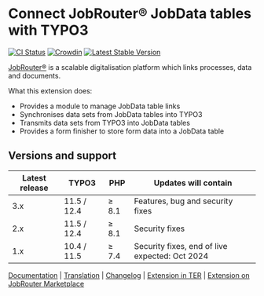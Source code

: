 # Connect JobRouter® JobData tables with TYPO3

[![CI Status](https://github.com/jobrouter/typo3-data/workflows/CI/badge.svg?branch=main)](https://github.com/jobrouter/typo3-data/actions?query=workflow%3ACI)
[![Crowdin](https://badges.crowdin.net/typo3-extension-jobrouterdata/localized.svg)](https://crowdin.com/project/typo3-extension-jobrouterdata)
[![Latest Stable Version](https://img.shields.io/packagist/v/jobrouter/typo3-data.svg?label=stable)](https://packagist.org/packages/jobrouter/typo3-data)

[JobRouter®](https://www.jobrouter.com/) is a scalable digitalisation
platform which links processes, data and documents.

What this extension does:
  * Provides a module to manage JobData table links
  * Synchronises data sets from JobData tables into TYPO3
  * Transmits data sets from TYPO3 into JobData tables
  * Provides a form finisher to store form data into a JobData table

## Versions and support

| Latest release | TYPO3       | PHP   | Updates will contain                           |
|----------------|-------------|-------|------------------------------------------------|
| 3.x            | 11.5 / 12.4 | ≥ 8.1 | Features, bug and security fixes               |
| 2.x            | 11.5 / 12.4 | ≥ 8.1 | Security fixes                                 |
| 1.x            | 10.4 / 11.5 | ≥ 7.4 | Security fixes, end of live expected: Oct 2024 |

[Documentation](https://typo3-jobrouter.readthedocs.io/projects/data/) |
[Translation](https://crowdin.com/project/typo3-extension-jobrouterdata) |
[Changelog](https://github.com/jobrouter/typo3-data/blob/main/CHANGELOG.md) |
[Extension in TER](https://extensions.typo3.org/extension/jobrouter_data/) |
[Extension on JobRouter Marketplace](https://marketplace.jobrouter.com/en/product/typo3-jobrouter-data/)
